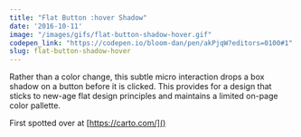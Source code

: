 ```yaml
---
title: "Flat Button :hover Shadow"
date: '2016-10-11'
image: "/images/gifs/flat-button-shadow-hover.gif"
codepen_link: "https://codepen.io/bloom-dan/pen/akPjqW?editors=0100#1"
slug: flat-button-shadow-hover
---
```


Rather than a color change, this subtle micro interaction drops a box shadow on a button before it is clicked. This provides for a design that sticks to new-age flat design principles and maintains a limited on-page color pallette.

First spotted over at [https://carto.com/]()
